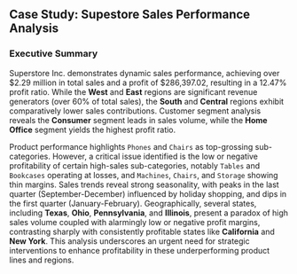 <h2>Case Study: Supestore Sales Performance Analysis</h2>


<h3>Executive Summary</h3>

Superstore Inc. demonstrates dynamic sales performance, achieving over $2.29 million in total sales and a profit of $286,397.02, resulting in a 12.47% profit ratio. While the <b>West</b> and <b>East</b> regions are significant revenue generators (over 60% of total sales), the <b>South</b> and <b>Central</b> regions exhibit comparatively lower sales contributions. Customer segment analysis reveals the <b>Consumer</b> segment leads in sales volume, while the <b>Home Office</b> segment yields the highest profit ratio.

Product performance highlights `Phones` and `Chairs` as top-grossing sub-categories. However, a critical issue identified is the low or negative profitability of certain high-sales sub-categories, notably `Tables` and `Bookcases` operating at losses, and `Machines`, `Chairs`, and `Storage` showing thin margins. Sales trends reveal strong seasonality, with peaks in the last quarter (September-December) influenced by holiday shopping, and dips in the first quarter (January-February). Geographically, several states, including <b>Texas</b>, <b>Ohio</b>, <b>Pennsylvania</b>, and <b>Illinois</b>, present a paradox of high sales volume coupled with alarmingly low or negative profit margins, contrasting sharply with consistently profitable states like <b>California</b> and <b>New York</b>. This analysis underscores an urgent need for strategic interventions to enhance profitability in these underperforming product lines and regions.
